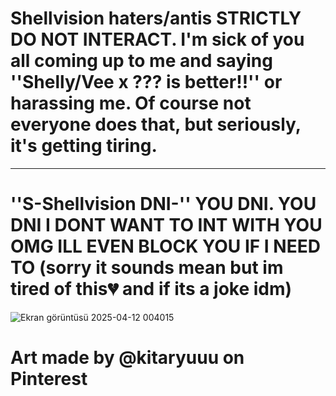 # Shellvision haters/antis STRICTLY DO NOT INTERACT. I'm sick of you all coming up to me and saying ''Shelly/Vee x ??? is better!!'' or harassing me. Of course not everyone does that, but seriously, it's  getting tiring.
---------------

# ''S-Shellvision DNI-'' YOU DNI. YOU DNI I DONT WANT TO INT WITH YOU OMG ILL EVEN BLOCK YOU IF I NEED TO (sorry it sounds mean but im tired of this💔 and if its a joke idm)
![Ekran görüntüsü 2025-04-12 004015](https://github.com/user-attachments/assets/c4b73a99-dc04-439d-bd03-4227dc922341)
# Art made by @kitaryuuu on Pinterest
